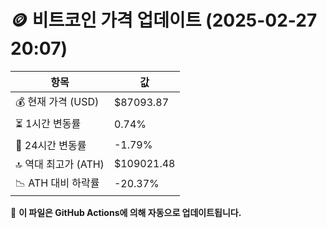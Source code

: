 # 🪙 비트코인 가격 업데이트 (2025-02-27 20:07)

| 항목                | 값 |
|--------------------|----------------|
| 💰 현재 가격 (USD) | $87093.87 |
| ⏳ 1시간 변동률    | 0.74% |
| 📆 24시간 변동률   | -1.79% |
| 🔝 역대 최고가 (ATH) | $109021.48 |
| 📉 ATH 대비 하락률 | -20.37% |

🔄 **이 파일은 GitHub Actions에 의해 자동으로 업데이트됩니다.**
